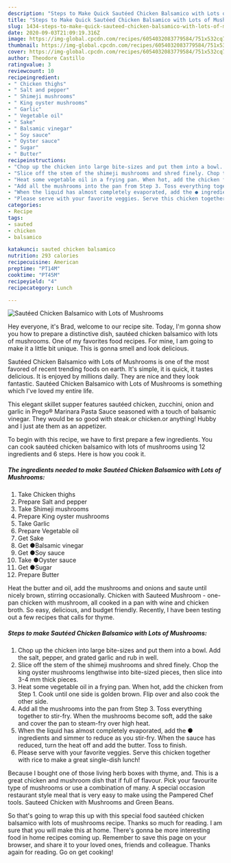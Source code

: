 ```yaml
---
description: "Steps to Make Quick Sautéed Chicken Balsamico with Lots of Mushrooms"
title: "Steps to Make Quick Sautéed Chicken Balsamico with Lots of Mushrooms"
slug: 1434-steps-to-make-quick-sauteed-chicken-balsamico-with-lots-of-mushrooms
date: 2020-09-03T21:09:19.316Z
image: https://img-global.cpcdn.com/recipes/6054032083779584/751x532cq70/sauteed-chicken-balsamico-with-lots-of-mushrooms-recipe-main-photo.jpg
thumbnail: https://img-global.cpcdn.com/recipes/6054032083779584/751x532cq70/sauteed-chicken-balsamico-with-lots-of-mushrooms-recipe-main-photo.jpg
cover: https://img-global.cpcdn.com/recipes/6054032083779584/751x532cq70/sauteed-chicken-balsamico-with-lots-of-mushrooms-recipe-main-photo.jpg
author: Theodore Castillo
ratingvalue: 3
reviewcount: 10
recipeingredient:
- " Chicken thighs"
- " Salt and pepper"
- " Shimeji mushrooms"
- " King oyster mushrooms"
- " Garlic"
- " Vegetable oil"
- " Sake"
- " Balsamic vinegar"
- " Soy sauce"
- " Oyster sauce"
- " Sugar"
- " Butter"
recipeinstructions:
- "Chop up the chicken into large bite-sizes and put them into a bowl. Add the salt, pepper, and grated garlic and rub in well."
- "Slice off the stem of the shimeji mushrooms and shred finely. Chop the king oyster mushrooms lengthwise into bite-sized pieces, then slice into 3-4 mm thick pieces."
- "Heat some vegetable oil in a frying pan. When hot, add the chicken from Step 1. Cook until one side is golden brown. Flip over and also cook the other side."
- "Add all the mushrooms into the pan from Step 3. Toss everything together to stir-fry. When the mushrooms become soft, add the sake and cover the pan to steam-fry over high heat."
- "When the liquid has almost completely evaporated, add the ● ingredients and simmer to reduce as you stir-fry. When the sauce has reduced, turn the heat off and add the butter. Toss to finish."
- "Please serve with your favorite veggies. Serve this chicken together with rice to make a great single-dish lunch!"
categories:
- Recipe
tags:
- sauted
- chicken
- balsamico

katakunci: sauted chicken balsamico 
nutrition: 293 calories
recipecuisine: American
preptime: "PT14M"
cooktime: "PT45M"
recipeyield: "4"
recipecategory: Lunch

---
```



![Sautéed Chicken Balsamico with Lots of Mushrooms](https://img-global.cpcdn.com/recipes/6054032083779584/751x532cq70/sauteed-chicken-balsamico-with-lots-of-mushrooms-recipe-main-photo.jpg)

Hey everyone, it's Brad, welcome to our recipe site. Today, I'm gonna show you how to prepare a distinctive dish, sautéed chicken balsamico with lots of mushrooms. One of my favorites food recipes. For mine, I am going to make it a little bit unique. This is gonna smell and look delicious.

Sautéed Chicken Balsamico with Lots of Mushrooms is one of the most favored of recent trending foods on earth. It's simple, it is quick, it tastes delicious. It is enjoyed by millions daily. They are nice and they look fantastic. Sautéed Chicken Balsamico with Lots of Mushrooms is something which I've loved my entire life.

This elegant skillet supper features sautéed chicken, zucchini, onion and garlic in Prego® Marinara Pasta Sauce seasoned with a touch of balsamic vinegar. They would be so good with steak.or chicken.or anything! Hubby and I just ate them as an appetizer.


To begin with this recipe, we have to first prepare a few ingredients. You can cook sautéed chicken balsamico with lots of mushrooms using 12 ingredients and 6 steps. Here is how you cook it.

<!--inarticleads1-->

##### The ingredients needed to make Sautéed Chicken Balsamico with Lots of Mushrooms:

1. Take  Chicken thighs
1. Prepare  Salt and pepper
1. Take  Shimeji mushrooms
1. Prepare  King oyster mushrooms
1. Take  Garlic
1. Prepare  Vegetable oil
1. Get  Sake
1. Get  ●Balsamic vinegar
1. Get  ●Soy sauce
1. Take  ●Oyster sauce
1. Get  ●Sugar
1. Prepare  Butter


Heat the butter and oil, add the mushrooms and onions and saute until nicely brown, stirring occasionally. Chicken with Sauteed Mushroom - one-pan chicken with mushroom, all cooked in a pan with wine and chicken broth. So easy, delicious, and budget friendly. Recently, I have been testing out a few recipes that calls for thyme. 

<!--inarticleads2-->

##### Steps to make Sautéed Chicken Balsamico with Lots of Mushrooms:

1. Chop up the chicken into large bite-sizes and put them into a bowl. Add the salt, pepper, and grated garlic and rub in well.
1. Slice off the stem of the shimeji mushrooms and shred finely. Chop the king oyster mushrooms lengthwise into bite-sized pieces, then slice into 3-4 mm thick pieces.
1. Heat some vegetable oil in a frying pan. When hot, add the chicken from Step 1. Cook until one side is golden brown. Flip over and also cook the other side.
1. Add all the mushrooms into the pan from Step 3. Toss everything together to stir-fry. When the mushrooms become soft, add the sake and cover the pan to steam-fry over high heat.
1. When the liquid has almost completely evaporated, add the ● ingredients and simmer to reduce as you stir-fry. When the sauce has reduced, turn the heat off and add the butter. Toss to finish.
1. Please serve with your favorite veggies. Serve this chicken together with rice to make a great single-dish lunch!


Because I bought one of those living herb boxes with thyme, and. This is a great chicken and mushroom dish that if full of flavour. Pick your favourite type of mushrooms or use a combination of many. A special occasion restaurant style meal that is very easy to make using the Pampered Chef tools. Sauteed Chicken with Mushrooms and Green Beans. 

So that's going to wrap this up with this special food sautéed chicken balsamico with lots of mushrooms recipe. Thanks so much for reading. I am sure that you will make this at home. There's gonna be more interesting food in home recipes coming up. Remember to save this page on your browser, and share it to your loved ones, friends and colleague. Thanks again for reading. Go on get cooking!
